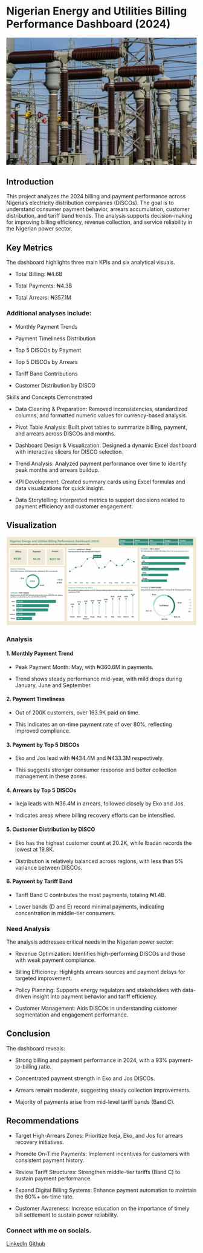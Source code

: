 # Nigerian Energy and Utilities Billing Performance Dashboard (2024)

![](https://github.com/hamadkamorudeen/nigerian-electricity-billing-dashboard-2024/blob/main/Profile.jpg)

## Introduction

This project analyzes the 2024 billing and payment performance across Nigeria’s electricity distribution companies (DISCOs). The goal is to understand consumer payment behavior, arrears accumulation, customer distribution, and tariff band trends. The analysis supports decision-making for improving billing efficiency, revenue collection, and service reliability in the Nigerian power sector.

## Key Metrics

The dashboard highlights three main KPIs and six analytical visuals.


- Total Billing: ₦4.6B



- Total Payments: ₦4.3B



- Total Arrears: ₦357.1M



### Additional analyses include:


- Monthly Payment Trends


- Payment Timeliness Distribution


- Top 5 DISCOs by Payment

  

- Top 5 DISCOs by Arrears

  

- Tariff Band Contributions



- Customer Distribution by DISCO



Skills and Concepts Demonstrated

- Data Cleaning & Preparation: Removed inconsistencies, standardized columns, and formatted numeric values for currency-based analysis.
  

- Pivot Table Analysis: Built pivot tables to summarize billing, payment, and arrears across DISCOs and months.


- Dashboard Design & Visualization: Designed a dynamic Excel dashboard with interactive slicers for DISCO selection.


- Trend Analysis: Analyzed payment performance over time to identify peak months and arrears buildup.


- KPI Development: Created summary cards using Excel formulas and data visualizations for quick insight.


- Data Storytelling: Interpreted metrics to support decisions related to payment efficiency and customer engagement.



## Visualization 
![](https://github.com/hamadkamorudeen/nigerian-electricity-billing-dashboard-2024/blob/main/Electricity%20Dashboard.jpeg)


### Analysis

#### 1. Monthly Payment Trend

   

- Peak Payment Month: May, with ₦360.6M in payments.

- Trend shows steady performance mid-year, with mild drops during January, June and September.

  

#### 2. Payment Timeliness

   

- Out of 200K customers, over 163.9K paid on time.

- This indicates an on-time payment rate of over 80%, reflecting improved compliance.

  

#### 3. Payment by Top 5 DISCOs



- Eko and Jos lead with ₦434.4M and ₦433.3M respectively.

- This suggests stronger consumer response and better collection management in these zones.

  

#### 4. Arrears by Top 5 DISCOs



- Ikeja leads with ₦36.4M in arrears, followed closely by Eko and Jos.

- Indicates areas where billing recovery efforts can be intensified.

  

#### 5. Customer Distribution by DISCO



- Eko has the highest customer count at 20.2K, while Ibadan records the lowest at 19.8K.

- Distribution is relatively balanced across regions, with less than 5% variance between DISCOs.





#### 6. Payment by Tariff Band



- Tariff Band C contributes the most payments, totaling ₦1.4B.

- Lower bands (D and E) record minimal payments, indicating concentration in middle-tier consumers.







### Need Analysis

The analysis addresses critical needs in the Nigerian power sector:

- Revenue Optimization: Identifies high-performing DISCOs and those with weak payment compliance.
  

- Billing Efficiency: Highlights arrears sources and payment delays for targeted improvement.
  

- Policy Planning: Supports energy regulators and stakeholders with data-driven insight into payment behavior and tariff efficiency.
  

- Customer Management: Aids DISCOs in understanding customer segmentation and engagement performance.




## Conclusion

The dashboard reveals:

- Strong billing and payment performance in 2024, with a 93% payment-to-billing ratio.
  

- Concentrated payment strength in Eko and Jos DISCOs.
  

- Arrears remain moderate, suggesting steady collection improvements.
  

- Majority of payments arise from mid-level tariff bands (Band C).




## Recommendations

- Target High-Arrears Zones: Prioritize Ikeja, Eko, and Jos for arrears recovery initiatives.



- Promote On-Time Payments: Implement incentives for customers with consistent payment history.



- Review Tariff Structures: Strengthen middle-tier tariffs (Band C) to sustain payment performance.
  


- Expand Digital Billing Systems: Enhance payment automation to maintain the 80%+ on-time rate.
  


- Customer Awareness: Increase education on the importance of timely bill settlement to sustain power reliability.



### Connect with me on socials.
[Linkedln](https://www.linkedin.com/in/hamadkamorudeen/)
[Github](https://github.com/hamadkamorudeen)


